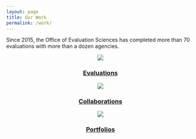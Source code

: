 ```yaml
---
layout: page
title: Our Work
permalink: /work/
---
```

Since 2015, the Office of Evaluation Sciences has completed more than 70 evaluations with more than a dozen agencies.
  <div class="page-guides">
  <center>
  <div class="usa-grid-full grid-row">
    <div class="graphic-list-item">
      <a class="graphic-list-link" href="{{ site.baseurl }}/evaluations/">
        <img src="{{ site.baseurl }}/assets/img/icons/evaluations-orange.png" class="display-block margin-x-auto square-15">
        <h3> Evaluations  </h3>
      </a>
    </div>
    <div class="graphic-list-item">
      <a class="graphic-list-link" href="{{ site.baseurl }}/collaborations">
        <img src="{{ site.baseurl }}/assets/img/icons/collaborations-orange.png" class="display-block margin-x-auto square-15">
        <h3> Collaborations  </h3>
      </a>
    </div>
    <div class="graphic-list-item">
      <a class="graphic-list-link" href="{{ site.baseurl }}/portfolios/">
        <img src="{{ site.baseurl }}/assets/img/icons/portfolios-orange.png" class="display-block margin-x-auto square-15">
        <h3> Portfolios  </h3>
      </a>
    </div>
   </div>
      </center>
  </div>
